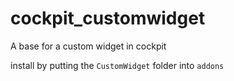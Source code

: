 # cockpit_customwidget
A base for a custom widget in cockpit

install by putting the `CustomWidget` folder into `addons`
